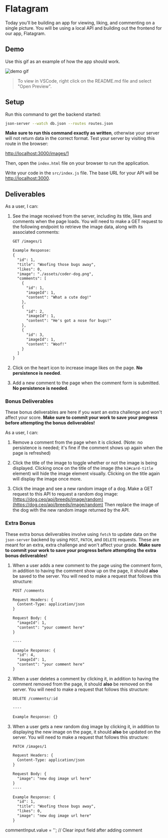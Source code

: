 # Flatagram

Today you'll be building an app for viewing, liking, and commenting on a single
picture. You will be using a local API and building out the frontend for our
app, Flatagram.

## Demo

Use this gif as an example of how the app should work.

![demo gif](assets/demo.gif)

> To view in VSCode, right click on the README.md file and select "Open Preview".

## Setup

Run this command to get the backend started:

```sh
json-server --watch db.json --routes routes.json
```

**Make sure to run this command exactly as written**, otherwise your server will
not return data in the correct format. Test your server by visiting this route
in the browser:

[http://localhost:3000/images/1](http://localhost:3000/images/1)

Then, open the `index.html` file on your browser to run the application.

Write your code in the `src/index.js` file. The base URL for your API will be
[http://localhost:3000](http://localhost:3000).

## Deliverables

As a user, I can:

1. See the image received from the server, including its title, likes and
   comments when the page loads. You will need to make a GET request to the
   following endpoint to retrieve the image data, along with its associated
   comments:

   ```txt
   GET /images/1

   Example Response:
   {
     "id": 1,
     "title": "Woofing those bugs away",
     "likes": 0,
     "image": "./assets/coder-dog.png",
     "comments": [
       {
         "id": 1,
         "imageId": 1,
         "content": "What a cute dog!"
       },
       {
         "id": 2,
         "imageId": 1,
         "content": "He's got a nose for bugs!"
       },
       {
         "id": 3,
         "imageId": 1,
         "content": "Woof!"
       }
     ]
   }
   ```

2. Click on the heart icon to increase image likes on the page. **No persistence
   is needed**.

3. Add a new comment to the page when the comment form is submitted. **No
   persistence is needed**.

### Bonus Deliverables

These bonus deliverables are here if you want an extra challenge and won't
affect your score. **Make sure to commit your work to save your progress before
attempting the bonus deliverables!**

As a user, I can:

1. Remove a comment from the page when it is clicked. (Note: no persistence is
   needed; it's fine if the comment shows up again when the page is refreshed)

2. Click the title of the image to toggle whether or not the image is being
   displayed. Clicking once on the title of the image (the `h2#card-title`
   element) will hide the image element visually. Clicking on the title
   again will display the image once more.

3. Click the image and see a new random image of a dog. Make a GET request to
   this API to request a random dog image:
   [https://dog.ceo/api/breeds/image/random](https://dog.ceo/api/breeds/image/random)
   Then replace the image of the dog with the new random image returned by the
   API.

### Extra Bonus

These extra bonus deliverables involve using `fetch` to update data on the
`json-server` backend by using `POST`, `PATCH`, and `DELETE` requests. These are
meant for an extra, extra challenge and won't affect your grade. **Make sure to
commit your work to save your progress before attempting the extra bonus
deliverables!**

1. When a user adds a new comment to the page using the comment form, in
   addition to having the comment show up on the page, it should **also** be
   saved to the server. You will need to make a request that follows this
   structure:

    ```txt
    POST /comments

    Request Headers: {
      Content-Type: application/json
    }

    Request Body: {
      "imageId": 1,
      "content": "your comment here"
    }

    ----

    Example Response: {
      "id": 4,
      "imageId": 1,
      "content": "your comment here"
    }
    ```

2. When a user deletes a comment by clicking it, in addition to having the
   comment removed from the page, it should **also** be removed on the server.
   You will need to make a request that follows this structure:

    ```txt
    DELETE /comments/:id

    ----

    Example Response: {}
    ```

3. When a user gets a new random dog image by clicking it, in addition to
   displaying the new image on the page, it should **also** be updated on the
   server. You will need to make a request that follows this structure:

    ```txt
    PATCH /images/1

    Request Headers: {
      Content-Type: application/json
    }

    Request Body: {
      "image": "new dog image url here"
    }
    ----

    Example Response: {
      "id": 1,
      "title": "Woofing those bugs away",
      "likes": 0,
      "image": "new dog image url here"
    }
    ```
 commentInput.value = ''; // Clear input field after adding comment